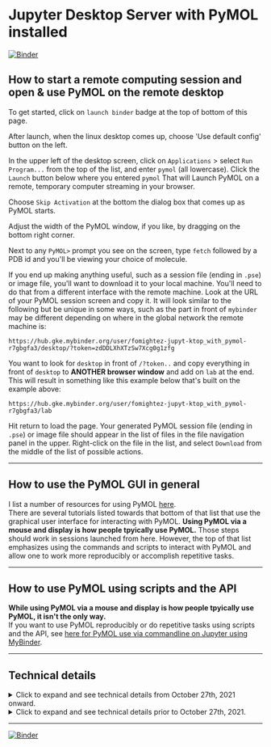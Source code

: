 # Jupyter Desktop Server with PyMOL installed
[![Binder](https://mybinder.org/badge_logo.svg)](https://mybinder.org/v2/gh/fomightez/Jupyter-desktop_with_pymol/master?urlpath=desktop)

## How to start a remote computing session and open & use PyMOL on the remote desktop

To get started, click on `launch binder` badge at the top of bottom of this page.

After launch, when the linux desktop comes up, choose 'Use default config' button on the left.

In the upper left of the desktop screen, click on `Applications` > select `Run Program...` from the top of the list, and enter `pymol` (all lowercase). Click the `Launch` button below where you entered `pymol`
That will Launch PyMOL on a remote, temporary computer streaming in your browser.

Choose `Skip Activation` at the bottom the dialog box that comes up as PyMOL starts.

Adjust the width of the PyMOL window, if you like, by dragging on the bottom right corner.

Next to any `PyMOL>` prompt you see on the screen, type `fetch` followed by a PDB id and you'll be viewing your choice of molecule.

If you end up making anything useful, such as a session file (ending in `.pse`) or image file, you'll want to download it to your local machine. You'll need to do that from a different interface with the remote machine. Look at the URL of your PyMOL session screen and copy it. It will look similar to the following but be unique in some ways, such as the part in front of `mybinder` may be different depending on where in the global network the remote machine is:

```
https://hub.gke.mybinder.org/user/fomightez-jupyt-ktop_with_pymol-r7gbgfa3/desktop/?token=zdDDLXhXTzSw7Xcg0g1zfg
```

You want to look for `desktop` in front of `/?token..` and copy everything in front of `desktop` to **ANOTHER browser window** and add on `lab` at the end. This will result in something like this example below that's built on the example above:

```
https://hub.gke.mybinder.org/user/fomightez-jupyt-ktop_with_pymol-r7gbgfa3/lab
```

Hit return to load the page. Your generated PyMOL session file (ending in `.pse`) or image file should appear in the list of files in the file navigation panel in the upper. Right-click on the file in the list, and select `Download` from the middle of the list of possible actions.

----

## How to use the PyMOL GUI in general

I list a number of resources for using PyMOL [here](https://github.com/fomightez/pymol-binder#resources).  
There are several tutorials listed towards that bottom of that list that use the graphical user interface for interacting with PyMOL. **Using PyMOL via a mouse and display is how people tpyically use PyMOL.** Those steps should work in sessions launched from here.  However, the top of that list emphasizes using the commands and scripts to interact with PyMOL and allow one to work more reproducibly or accomplish repetitive tasks. 

-----

## How to use PyMOL using scripts and the API

**While using PyMOL via a mouse and display is how people tpyically use PyMOL, it isn't the only way.**  
If you want to use PyMOL reproducibly or do repetitive tasks using scripts and the API, see [here for PyMOL use via commandline on Jupyter using MyBinder](https://github.com/fomightez/pymol-binder).



-----

## Technical details

<details>
  <summary>Click to expand and see technical details from October 27th, 2021 onward.</summary>

October 26th, 2021, I had restored to a working state. the version of the desktop Jupyter with pymol installed and working as a GUI. This was the version of the desktop and Pymol that looked okay but grpahically wasn't the best. It was based on what [here](https://github.com/fomightez/jupyter-desktop-server) is based on. I plan to leave that in the current state because I found on October 26th probably good to have some variants of this tech around since it can be a bit fragile and having things that I knew worked in past can be useful.  
Lately, I had seen that [here](https://github.com/jupyterhub/jupyter-remote-desktop-proxy) updated the Linux remote desktop look be nicer. Thought since better, it may help impove using PyMOL via this system, too, and so I made repository [here](https://github.com/fomightez/jupyter-remote-desktop-proxy), where I could adapt the current version of [here](https://github.com/jupyterhub/jupyter-remote-desktop-proxy/tree/7d9b2810669e22b5ecdcfee8d8f531c3da0ab8a9) to add in PyMOL. I succeeded in adding it in [there](https://github.com/fomightez/jupyter-remote-desktop-proxy) and PyMOL worked with the better linux desktop interface (**BETTER GRAPHICS**) as of October 27th, 2021, in launches from [this version](https://github.com/jupyterhub/jupyter-remote-desktop-proxy/tree/7d9b2810669e22b5ecdcfee8d8f531c3da0ab8a9).
On October 27th, 2021, I converted this repo over from the previous desktop experience to the updated Linux dekstop experience based on [here](https://github.com/jupyterhub/jupyter-remote-desktop-proxy/tree/7d9b2810669e22b5ecdcfee8d8f531c3da0ab8a9) in the hopes I can easily now share the better visual experience with PyMOL (**BETTER GRAPHICS**) instead of the older graphics experience that while useable, was not nearly as good as working with it on the computer. I find the experience based on [here](https://github.com/jupyterhub/jupyter-remote-desktop-proxy/tree/7d9b2810669e22b5ecdcfee8d8f531c3da0ab8a9) seems very close to working with it on your own machine if you expand the browser window and then click drag the PyMOL window inside the desktop view.  

For now, it is basic PyMOL. I have removed the [psico](https://pymolwiki.org/index.php/Psico) python module that extends PyMOL with several commands.
</details>

<details>
  <summary>Click to expand and see technical details prior to October 27th, 2021.</summary>

This repo was originally meant to be able to run `pymol_preview_generator.py` from [here](https://github.com/mmagnus/rna-tools/tree/master/rna_tools/tools/pymol_preview_generator); however, the XFCE desktop doesn't seem to allow the icons to be changed (even using `gio set`), and so that was **a dead-end effort for now**. However, since PyMOL did at leat work in the desktop GUI, I left it in this state and a use case arose later where I could use it for training.

Presently, PyMOL installed here has the [psico](https://pymolwiki.org/index.php/Psico) python module that extends PyMOL with several commands. For example, presently [load_aln](https://pymolwiki.org/index.php/Load_aln) and [xfit](https://pymolwiki.org/index.php/xfit) are ready-to-use. Note that the addition of this module means `save` and `fetch` become 'overloaded with extra abilities as described [here](https://pymolwiki.org/index.php/Psico#Initialization) unless you use the `psico.init` approach specified there when importing. The fact psico doesn't even carry all the abilities needed, for example, `xfit` requirs the dependency csb is a reason I like using Binder when installing various combinations of 'extras' to test. This way I know my local installation will remain intact and I can just easily roll the repo back if something breaks, with no effect on anything else.


[Original source repo](https://github.com/yuvipanda/jupyter-desktop-server) allows running Run XFCE (or other desktop environments) on a JupyterHub. Source based on https://github.com/ryanlovett/nbnovnc and a fork of https://github.com/manics/jupyter-omeroanalysis-desktop .

Details on some of the underlying tech is found under 'Details' [here](https://www.ovirt.org/develop/release-management/features/virt/novnc-console.html). `pymol_preivew` added from [here](https://github.com/mmagnus/rna-tools/tree/master/rna_tools/tools/pymol_preview_generator). PyMOL added as described [here](https://github.com/fomightez/pymol-binder).

Originally, dimensions of the desktop geometry were set to '1680x1050' due to [original source repo](https://github.com/yuvipanda/jupyter-desktop-server), but PyMOL interface was overly pixelated; copied '1024x768' geometry from [here](https://github.com/manics/jupyter-omeroanalysis-desktop/blob/napari-binder/jupyter_desktop/jupyter_desktop.py).

This had stopped working apparently when they updated behind-the-scenes of Binder in late summer/eary Fall 2021. Luckily, the headless one [here](https://github.com/fomightez/pymol-binder) continued to work and show it had PyQt5 installed and working which is what I thought was the issue with this one as a I attempted to fix before realizing PyQt5 worked there. And after much fussing around in October 2021, I got it back to working based on that repositories `apt.txt` and `environment.yml` as the basis. It  did say, "There was an error initializing GLEW. Basics graphics, including shaders and volumes may be unavailable." However, I don't know if I overlooked this earlier and this is much improved since nothing was working in the last few days. While trying to fix the PyQt stuff, I had based on [here](https://stackoverflow.com/a/64353952/8508004) also added several items to `apt.txt` that I didn't have before. Realized in looking for help fixing PyMOL on remote session in October 2021, that this list comes from [here under what would be necessary for compiling](https://pymolwiki.org/index.php/Linux_Install). For now they are there; I meant to check if necessary or not. Also, I don't know what changed behind-the-scenes of Binder in late summer/eary Fall 2021. I guess the desktop version had additional stuff that got removed and this additional stuff made it so I didn't have to add much to `apt.txt` here prior to recently, so that it was simpler than [the apt.txt at my HEADLESS-working pymol-binder](https://github.com/fomightez/pymol-binder/blob/master/apt.txt). Odd, but I'm glad I had two different ones, one being more reliant on just what is in a repo, at the time.
</details>

----

[![Binder](https://mybinder.org/badge_logo.svg)](https://mybinder.org/v2/gh/fomightez/Jupyter-desktop_with_pymol/master?urlpath=desktop)
